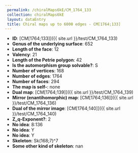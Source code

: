 ```yaml
--- 
 permalink: /chiralMaps6kE/CM_1764_133 
 collection: chiralMaps6kE
 layout: dataEntry
 title: Chiral maps up to 6000 edges - CM[1764;133]
---
```


- **ID**: [CM[1764;133]]({{ site.url }}/test/CM_1764_133)
- **Genus of the underlying surface**: 652
- **Length of the face**: 12
- **Valency**: 21
- **Length of the Petrie polygon**: 42
- **Is the automorphism group solvable?**: S
- **Number of vertices**: 168
- **Number of edges**: 1764
- **Number of faces**: 294
- **The map is self-**: none
- **Dual map**: [CM[1764;139]]({{ site.url }}/test/CM_1764_139)
- **Mirror (enantihomorphic) map**: [CM[1764;136]]({{ site.url }}/test/CM_1764_136)
- **Dual of the mirror image**: [CM[1764;140]]({{ site.url }}/test/CM_1764_140)
- **Z_q-Exponent?**: 2
- **No idea**:  8:136
- **No idea**: Y
- **No idea**: Y
- **Skeleton**: Sk(168;7)^7
- **Some other kind of skeleton**: nan
